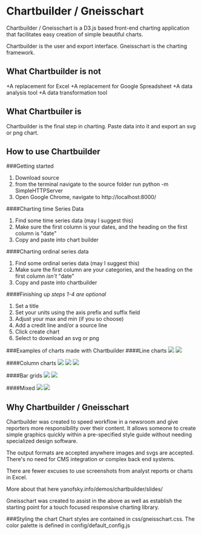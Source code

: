 Chartbuilder / Gneisschart
==========================

Chartbuilder / Gneisschart is a D3.js based front-end charting application that facilitates easy creation of simple beautiful charts.

Chartbuilder is the user and export interface. Gneisschart is the charting framework.

What Chartbuilder is not
-------------------------
+A replacement for Excel
+A replacement for Google Spreadsheet
+A data analysis tool
+A data transformation tool

What Chartbuiler is
--------------------
Chartbuilder is the final step in charting. Paste data into it and export an svg or png chart.

How to use Chartbuilder
------------------------
###Getting started
1. Download source
2. from the terminal navigate to the source folder run python -m SimpleHTTPServer
3. Open Google Chrome, navigate to http://localhost:8000/

####Charting time Series Data
1. Find some time series data (may I suggest this)
2. Make sure the first column is your dates, and the heading on the first column is "date"
3. Copy and paste into chart builder

####Charting ordinal series data
1. Find some ordinal series data (may I suggest this)
2. Make sure the first column are your categories, and the heading on the first column _isn't_ "date"
3. Copy and paste into chartbuilder

####Finishing up
_steps 1-4 are optional_

1. Set a title
2. Set your units using the axis prefix and suffix field
3. Adjust your max and min (if you so choose)
4. Add a credit line and/or a source line
5. Click create chart
6. Select to download an svg or png

###Examples of charts made with Chartbuilder
####Line charts
<img src="http://farm8.staticflickr.com/7367/9366053771_e78bd09a06_b.jpg" />
<img src="http://farm8.staticflickr.com/7407/9366142529_afd5a411ba_b.jpg" />

####Column charts
<img src="http://farm4.staticflickr.com/3674/9368655154_eeb1afcf0f_b.jpg" />
<img src="http://farm4.staticflickr.com/3686/9368719962_44ee2cbe4b_b.jpg" />
<img src="http://farm4.staticflickr.com/3668/9368863110_b0bb66d5c0_b.jpg" />

####Bar grids
<img src="http://farm3.staticflickr.com/2885/9365987309_388ef2e7e7_b.jpg" />
<img src="http://farm6.staticflickr.com/5541/9368820052_ded4d077c1_b.jpg" />


####Mixed
<img src="http://farm4.staticflickr.com/3799/9368896286_97e8450c4b_b.jpg" />
<img src="http://farm8.staticflickr.com/7330/9366163173_496ee2946f_b.jpg" />

Why Chartbuilder / Gneisschart
-----------------
Chartbuilder was created to speed workflow in a newsroom and give reporters more responsibility over their content. It allows someone to create simple graphics quickly within a pre-specified style guide without needing specialized design software.

The output formats are accepted anywhere images and svgs are accepted. There's no need for CMS integration or complex back end systems. 

There are fewer excuses to use screenshots from analyst reports or charts in Excel.

More about that here yanofsky.info/demos/chartbuilder/slides/

Gneisschart was created to assist in the above as well as establish the starting point for a touch focused responsive charting library.

###Styling the chart
Chart styles are contained in css/gneisschart.css. The color palette is defined in config/default_config.js
